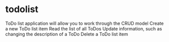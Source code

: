 # todolist
ToDo list application will allow you to work through the CRUD model 
Create a new ToDo list item
Read the list of all ToDos
Update information, such as changing the description of a ToDo
Delete a ToDo list item
